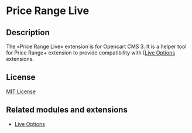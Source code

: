 # Price Range Live

## Description
The «Price Range Live» extension is for Opencart CMS 3. It is a helper tool for Price Range+ extension to provide compatibility with [[Live Options](https://git.io/JvBf1) extensions.

## License
[MIT License](https://git.io/JvRtA)

## Related modules and extensions
* [Live Options](https://git.io/JvBf1)
